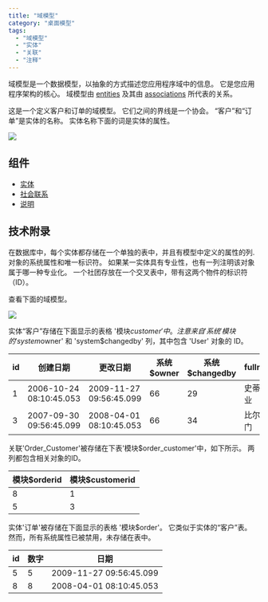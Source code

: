 ```yaml
---
title: "域模型"
category: "桌面模型"
tags:
  - "域模型"
  - "实体"
  - "关联"
  - "注释"
---
```



域模型是一个数据模型，以抽象的方式描述您应用程序域中的信息。 它是您应用程序架构的核心。 域模型由 [entities](entities) 及其由 [associations](associations) 所代表的关系。

这是一个定义客户和订单的域模型。 它们之间的界线是一个协会。 “客户”和“订单”是实体的名称。 实体名称下面的词是实体的属性。

![](attachments/domain-model-editor/917531.png)

## 组件

*   [实体](实体)
*   [社会联系](关联)
*   [说明](annotations)

## 技术附录

在数据库中，每个实体都存储在一个单独的表中，并且有模型中定义的属性的列. 对象的系统属性和唯一标识符。 如果某一实体具有专业性，也有一列注明该对象属于哪一种专业化。 一个社团存放在一个交叉表中，带有这两个物件的标识符（ID）。

查看下面的域模型。

![](attachments/domain-model-editor/917890.png)

实体“客户”存储在下面显示的表格 '模块$customer' 中。 注意来自'系统' 模块的 'system$owner' 和 'system$changedby' 列，其中包含 'User' 对象的 ID。

| id | 创建日期                    | 更改日期                    | 系统$owner | 系统$changedby | fullname |
| -- | ----------------------- | ----------------------- | -------- | ------------ | -------- |
| 1  | 2006-10-24 08:10:45.053 | 2009-11-27 09:56:45.099 | 66       | 29           | 史蒂夫作业    |
| 3  | 2007-09-30 09:56:45.099 | 2008-04-01 08:10:45.053 | 66       | 34           | 比尔盖茨门    |

关联'Order_Customer'被存储在下表'模块$order_customer'中，如下所示。 两列都包含相关对象的ID。

| 模块$orderid | 模块$customerid |
| ---------- | ------------- |
| 8          | 1             |
| 5          | 3             |

实体'订单'被存储在下面显示的表格 '模块$order'。 它类似于实体的“客户”表。 然而，所有系统属性已被禁用，未存储在表中。

| id | 数字 | 日期                      |
| -- | -- | ----------------------- |
| 5  | 5  | 2009-11-27 09:56:45.099 |
| 8  | 8  | 2008-04-01 08:10:45.053 |
